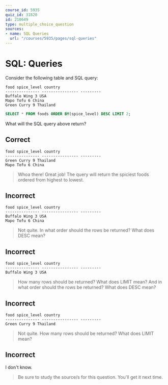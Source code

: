 ```yaml
---
course_id: 5935
quiz_id: 31820
id: 210649
type: multiple_choice_question
sources:
- name: SQL Queries
  url: "/courses/5935/pages/sql-queries"
---
```


# SQL: Queries

Consider the following table and SQL query:

```plaintext
food spice_level country
--------------- ---------------- ---------
Buffalo Wing 3 USA
Mapo Tofu 6 China
Green Curry 9 Thailand
```

```sql
SELECT * FROM foods ORDER BY(spice_level) DESC LIMIT 2;
```

What will the SQL query above return?

## Correct

```plaintext
food spice_level country
--------------- ---------------- ---------
Green Curry 9 Thailand
Mapo Tofu 6 China
```

> Whoa there! Great job! The query will return the spiciest foods ordered from
> highest to lowest.

## Incorrect

```plaintext
food spice_level country
--------------- ---------------- ---------
Buffalo Wing 3 USA
Mapo Tofu 6 China
```

> Not quite. In what order should the rows be returned? What does DESC mean?

## Incorrect

```plaintext
food spice_level country
--------------- ---------------- ---------
Buffalo Wing 3 USA
```

> How many rows should be returned? What does LIMIT mean? And in what order should
> the rows be returned? What does DESC mean?

## Incorrect

```plaintext
food spice_level country
--------------- ---------------- ---------
Green Curry 9 Thailand
```

> Not quite. How many rows should be returned? What does LIMIT mean?

## Incorrect

I don't know.

> Be sure to study the source/s for this question. You'll get it next time.
